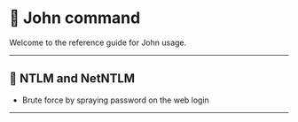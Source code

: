 # 🎡 John command

Welcome to the reference guide for John usage.

---

## 🍉 NTLM and NetNTLM

- Brute force by spraying password on the web login

---
